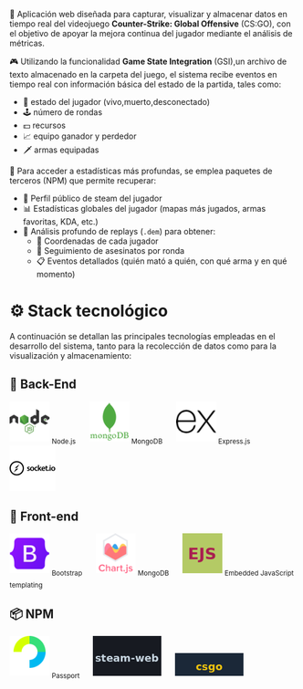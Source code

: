 🚀 Aplicación web diseñada para capturar, visualizar y almacenar datos en tiempo real del videojuego **Counter-Strike: Global Offensive** (CS:GO), con el objetivo de apoyar la mejora continua del jugador mediante el análisis de métricas.

🎮 Utilizando la funcionalidad **Game State Integration** (GSI),un archivo de texto almacenado en la carpeta del juego, el sistema recibe eventos en tiempo real con información básica del estado de la partida, tales como:

- 🧍 estado del jugador (vivo,muerto,desconectado)
- 🕹️ número de rondas 
- 💵 recursos
- 📈 equipo ganador y perdedor 
- 🗡️ armas equipadas 

🧩 Para acceder a estadísticas más profundas, se emplea paquetes de terceros (NPM) que permite recuperar:
- 🧑 Perfil público de steam del jugador
- 📊 Estadísticas globales del jugador (mapas más jugados, armas favoritas, KDA, etc.)
- 📂 Análisis profundo de replays (`.dem`) para obtener:
  - 🔎 Coordenadas de cada jugador
  - 🔫 Seguimiento de asesinatos por ronda
  - 📋 Eventos detallados (quién mató a quién, con qué arma y en qué momento)

# ⚙️ Stack tecnológico
A continuación se detallan las principales tecnologías empleadas en el desarrollo del sistema, tanto para la recolección de datos como para la visualización y almacenamiento:

## 🔧 Back-End

<p align="left">
  <img src="assets/back-end/nodejs.png" alt="Node.js" width="70"/>
     <sub>Node.js</sub>
  &nbsp;&nbsp;&nbsp;&nbsp;
  <img src="assets/back-end/mongoDB.png" alt="mongo" width="70"/>
     <sub>MongoDB</sub>
  &nbsp;&nbsp;&nbsp;&nbsp;
  <img src="assets/back-end/express.png" alt="express" width="70"/>
     <sub>Express.js</sub>
  &nbsp;&nbsp;&nbsp;&nbsp;
   <img src="assets/back-end/socketIO.png" alt="mongo" width="80"/>
</p>

## 🎨 Front-end

<p align="left">
  <img src="assets/front-end/bootstrap.png" alt="Node.js" width="70"/>
     <sub>Bootstrap</sub>
  &nbsp;&nbsp;&nbsp;&nbsp;
  <img src="assets/front-end/chartjs.png" alt="mongo" width="70"/>
     <sub>MongoDB</sub>
  &nbsp;&nbsp;&nbsp;&nbsp;
    <img src="assets/front-end/ejs_icon.png" alt="mongo" width="70"/>
     <sub>Embedded JavaScript templating</sub>
  &nbsp;&nbsp;&nbsp;&nbsp;
  </p>
  
## 📦 NPM
 <p align="left">
  <img src="assets/NPM/passport.png" alt="mongo" width="70"/>
     <sub>Passport</sub>
  &nbsp;&nbsp;&nbsp;&nbsp;
   <img src="assets/NPM/steam-web.png" alt="mongo" width="120"/>
  &nbsp;&nbsp;&nbsp;&nbsp;
  <img src="assets/NPM/csgo.png" alt="mongo" width="120"/>
 
</p>
